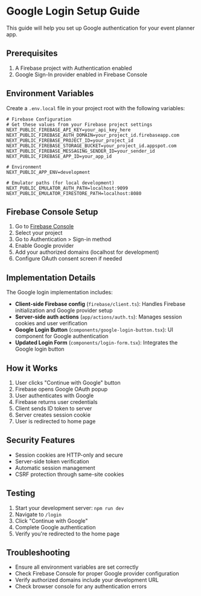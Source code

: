 # Google Login Setup Guide

This guide will help you set up Google authentication for your event planner app.

## Prerequisites

1. A Firebase project with Authentication enabled
2. Google Sign-In provider enabled in Firebase Console

## Environment Variables

Create a `.env.local` file in your project root with the following variables:

```env
# Firebase Configuration
# Get these values from your Firebase project settings
NEXT_PUBLIC_FIREBASE_API_KEY=your_api_key_here
NEXT_PUBLIC_FIREBASE_AUTH_DOMAIN=your_project_id.firebaseapp.com
NEXT_PUBLIC_FIREBASE_PROJECT_ID=your_project_id
NEXT_PUBLIC_FIREBASE_STORAGE_BUCKET=your_project_id.appspot.com
NEXT_PUBLIC_FIREBASE_MESSAGING_SENDER_ID=your_sender_id
NEXT_PUBLIC_FIREBASE_APP_ID=your_app_id

# Environment
NEXT_PUBLIC_APP_ENV=development

# Emulator paths (for local development)
NEXT_PUBLIC_EMULATOR_AUTH_PATH=localhost:9099
NEXT_PUBLIC_EMULATOR_FIRESTORE_PATH=localhost:8080
```

## Firebase Console Setup

1. Go to [Firebase Console](https://console.firebase.google.com/)
2. Select your project
3. Go to Authentication > Sign-in method
4. Enable Google provider
5. Add your authorized domains (localhost for development)
6. Configure OAuth consent screen if needed

## Implementation Details

The Google login implementation includes:

- **Client-side Firebase config** (`firebase/client.ts`): Handles Firebase initialization and Google provider setup
- **Server-side auth actions** (`app/actions/auth.ts`): Manages session cookies and user verification
- **Google Login Button** (`components/google-login-button.tsx`): UI component for Google authentication
- **Updated Login Form** (`components/login-form.tsx`): Integrates the Google login button

## How it Works

1. User clicks "Continue with Google" button
2. Firebase opens Google OAuth popup
3. User authenticates with Google
4. Firebase returns user credentials
5. Client sends ID token to server
6. Server creates session cookie
7. User is redirected to home page

## Security Features

- Session cookies are HTTP-only and secure
- Server-side token verification
- Automatic session management
- CSRF protection through same-site cookies

## Testing

1. Start your development server: `npm run dev`
2. Navigate to `/login`
3. Click "Continue with Google"
4. Complete Google authentication
5. Verify you're redirected to the home page

## Troubleshooting

- Ensure all environment variables are set correctly
- Check Firebase Console for proper Google provider configuration
- Verify authorized domains include your development URL
- Check browser console for any authentication errors
